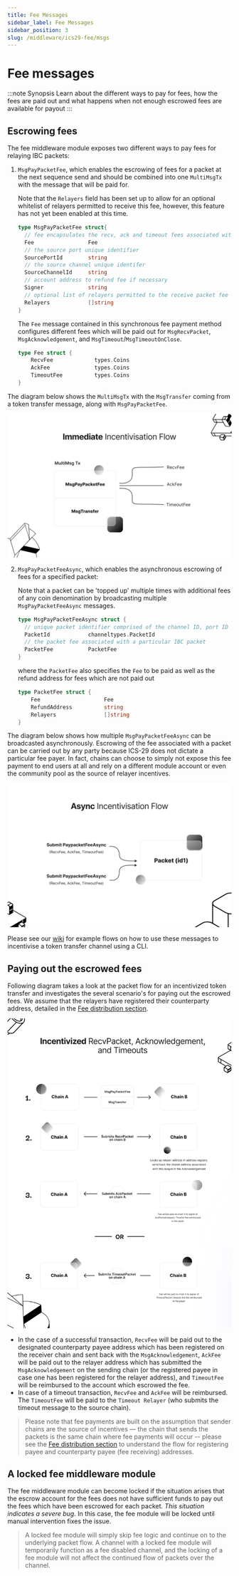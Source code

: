 ```yaml
---
title: Fee Messages
sidebar_label: Fee Messages
sidebar_position: 3
slug: /middleware/ics29-fee/msgs
---
```


# Fee messages

:::note Synopsis
Learn about the different ways to pay for fees, how the fees are paid out and what happens when not enough escrowed fees are available for payout
:::

## Escrowing fees

The fee middleware module exposes two different ways to pay fees for relaying IBC packets:

1. `MsgPayPacketFee`, which enables the escrowing of fees for a packet at the next sequence send and should be combined into one `MultiMsgTx` with the message that will be paid for.

   Note that the `Relayers` field has been set up to allow for an optional whitelist of relayers permitted to receive this fee, however, this feature has not yet been enabled at this time.

   ```go
   type MsgPayPacketFee struct{
     // fee encapsulates the recv, ack and timeout fees associated with an IBC packet
     Fee                 Fee
     // the source port unique identifier
     SourcePortId        string
     // the source channel unique identifer
     SourceChannelId     string
     // account address to refund fee if necessary
     Signer              string
     // optional list of relayers permitted to the receive packet fee
     Relayers            []string
   }
   ```

   The `Fee` message contained in this synchronous fee payment method configures different fees which will be paid out for `MsgRecvPacket`, `MsgAcknowledgement`, and `MsgTimeout`/`MsgTimeoutOnClose`.

   ```go
   type Fee struct {
       RecvFee             types.Coins
       AckFee              types.Coins
       TimeoutFee          types.Coins
   }
   ```

  The diagram below shows the `MultiMsgTx` with the `MsgTransfer` coming from a token transfer message, along with `MsgPayPacketFee`.
  
  ![msgpaypacket.png](./images/msgpaypacket.png)

2. `MsgPayPacketFeeAsync`, which enables the asynchronous escrowing of fees for a specified packet:

   Note that a packet can be 'topped up' multiple times with additional fees of any coin denomination by broadcasting multiple `MsgPayPacketFeeAsync` messages.

   ```go
   type MsgPayPacketFeeAsync struct {
     // unique packet identifier comprised of the channel ID, port ID and sequence
     PacketId            channeltypes.PacketId
     // the packet fee associated with a particular IBC packet
     PacketFee           PacketFee
   }
   ```

   where the `PacketFee` also specifies the `Fee` to be paid as well as the refund address for fees which are not paid out

   ```go
   type PacketFee struct {
       Fee                    Fee
       RefundAddress          string
       Relayers               []string
   }
   ```

The diagram below shows how multiple `MsgPayPacketFeeAsync` can be broadcasted asynchronously. Escrowing of the fee associated with a packet can be carried out by any party because ICS-29 does not dictate a particular fee payer. In fact, chains can choose to simply not expose this fee payment to end users at all and rely on a different module account or even the community pool as the source of relayer incentives.

![paypacketfeeasync.png](./images/paypacketfeeasync.png)

Please see our [wiki](https://github.com/cosmos/ibc-go/wiki/Fee-enabled-fungible-token-transfers) for example flows on how to use these messages to incentivise a token transfer channel using a CLI.

## Paying out the escrowed fees

Following diagram takes a look at the packet flow for an incentivized token transfer and investigates the several scenario's for paying out the escrowed fees. We assume that the relayers have registered their counterparty address, detailed in the [Fee distribution section](04-fee-distribution.md).

![feeflow.png](./images/feeflow.png)

- In the case of a successful transaction, `RecvFee` will be paid out to the designated counterparty payee address which has been registered on the receiver chain and sent back with the `MsgAcknowledgement`, `AckFee` will be paid out to the relayer address which has submitted the `MsgAcknowledgement` on the sending chain (or the registered payee in case one has been registered for the relayer address), and `TimeoutFee` will be reimbursed to the account which escrowed the fee.
- In case of a timeout transaction, `RecvFee` and `AckFee` will be reimbursed. The `TimeoutFee` will be paid to the `Timeout Relayer` (who submits the timeout message to the source chain).

> Please note that fee payments are built on the assumption that sender chains are the source of incentives — the chain that sends the packets is the same chain where fee payments will occur -- please see the [Fee distribution section](04-fee-distribution.md) to understand the flow for registering payee and counterparty payee (fee receiving) addresses.

## A locked fee middleware module

The fee middleware module can become locked if the situation arises that the escrow account for the fees does not have sufficient funds to pay out the fees which have been escrowed for each packet. *This situation indicates a severe bug.* In this case, the fee module will be locked until manual intervention fixes the issue.

> A locked fee module will simply skip fee logic and continue on to the underlying packet flow. A channel with a locked fee module will temporarily function as a fee disabled channel, and the locking of a fee module will not affect the continued flow of packets over the channel.
